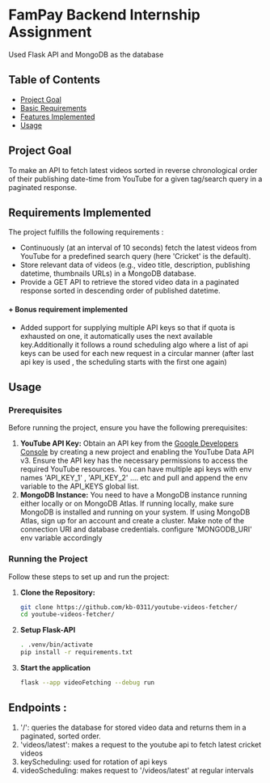 # FamPay Backend Internship Assignment

Used Flask API and MongoDB as the database

## Table of Contents

- [Project Goal](#project-goal)
- [Basic Requirements](#basic-requirements)
- [Features Implemented](#features-implemented)
- [Usage](#usage)

## Project Goal
To make an API to fetch latest videos sorted in reverse chronological order of their publishing date-time from YouTube for a given tag/search query in a paginated response.

## Requirements Implemented

The project fulfills the following requirements :

- Continuously (at an interval of 10 seconds) fetch the latest videos from YouTube for a predefined search query (here 'Cricket' is the default).
- Store relevant data of videos (e.g., video title, description, publishing datetime, thumbnails URLs) in a MongoDB database.
- Provide a GET API to retrieve the stored video data in a paginated response sorted in descending order of published datetime.
#### + Bonus requirement implemented
- Added support for supplying multiple API keys so that if quota is exhausted on one, it automatically uses the next available key.Additionally it follows a round scheduling algo where a list of api keys can be used 
for each new request in a circular manner (after last api key is used , the scheduling starts with the first one again)

## Usage

### Prerequisites

Before running the project, ensure you have the following prerequisites:

1. **YouTube API Key:** Obtain an API key from the [Google Developers Console](https://console.developers.google.com/) by creating a new project and enabling the YouTube Data API v3. Ensure the API key has the necessary permissions to access the required YouTube resources.
You can have multiple api keys with env names 'API_KEY_1' , 'API_KEY_2' .... etc and pull and append the env variable to the API_KEYS global list.
2. **MongoDB Instance:** You need to have a MongoDB instance running either locally or on MongoDB Atlas. If running locally, make sure MongoDB is installed and running on your system. If using MongoDB Atlas, sign up for an account and create a cluster. Make note of the connection URI and database credentials.
configure 'MONGODB_URI' env variable accordingly
### Running the Project

Follow these steps to set up and run the project:

1. **Clone the Repository:**
   ```bash
   git clone https://github.com/kb-0311/youtube-videos-fetcher/
   cd youtube-videos-fetcher/
   ```
2. **Setup Flask-API**
   ```bash
   . .venv/bin/activate
   pip install -r requirements.txt
   ```
2. **Start the application**
   ```bash
   flask --app videoFetching --debug run
   ```

## Endpoints :
1. '/': queries the database for stored video data and returns them in a paginated, sorted order.
2. 'videos/latest': makes a request to the youtube api to fetch latest cricket videos
3. keyScheduling: used for rotation of api keys
4. videoScheduling: makes request to '/videos/latest' at regular intervals

   


